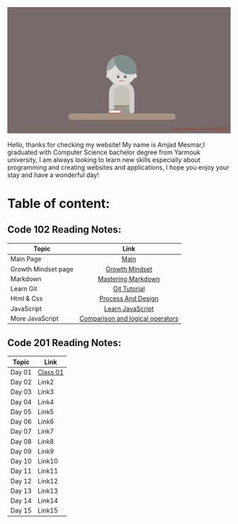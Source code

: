 
![Reading](Images/Reading.gif)

Hello, thanks for checking my website! My name is Amjad Mesmar,I graduated  with Computer Science bachelor degree from Yarmouk university, I am always looking to learn new skills especially about programming and creating websites and applications, I hope you enjoy your stay and have a wonderful day!


# **Table of content:**


## Code 102 Reading Notes:

|  Topic   |    Link     |
|----------|:-------------:|
| Main  Page   |[Main](https://amjadmesmar.github.io/reading-notes/)| 
| Growth Mindset page    |[Growth Mindset](https://amjadmesmar.github.io/reading-notes/Growthnotes)            |
| Markdown      |  [Mastering Markdown](https://amjadmesmar.github.io/reading-notes/MasteringMarkdown)          |
| Learn Git     | [Git Tutorial](https://amjadmesmar.github.io/reading-notes/GitTuts)   |
| Html & Css | [Process And Design](https://amjadmesmar.github.io/reading-notes/HTMLCSS) |
| JavaScript | [Learn JavaScript](https://amjadmesmar.github.io/reading-notes/Javascript) |
| More JavaScript | [Comparison and logical operators](https://amjadmesmar.github.io/reading-notes/Javascript2) |





## Code 201 Reading Notes:


| Topic | Link |
|-------|------|
| Day 01   | [Class 01](https://amjadmesmar.github.io/reading-notes/201classes/class-01)|
|Day 02   | Link2|
|Day 03   | Link3|
|Day 04   | Link4|
|Day 05   | Link5|
|Day 06   | Link6|
|Day 07   | Link7|
|Day 08   | Link8|
|Day 09   | Link9|
|Day 10   | Link10|
|Day 11   | Link11|
|Day 12   | Link12|
|Day 13   | Link13|
|Day 14   | Link14|
|Day 15   | Link15|
